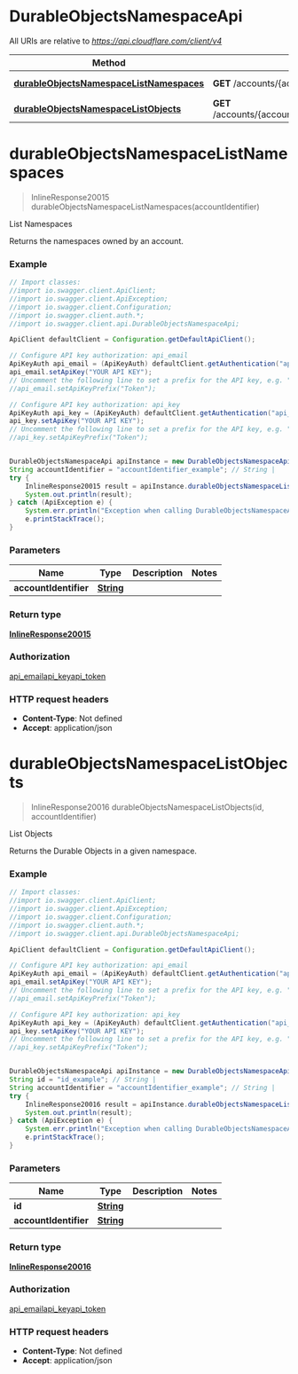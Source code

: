 # DurableObjectsNamespaceApi

All URIs are relative to *https://api.cloudflare.com/client/v4*

Method | HTTP request | Description
------------- | ------------- | -------------
[**durableObjectsNamespaceListNamespaces**](DurableObjectsNamespaceApi.md#durableObjectsNamespaceListNamespaces) | **GET** /accounts/{account_identifier}/workers/durable_objects/namespaces | List Namespaces
[**durableObjectsNamespaceListObjects**](DurableObjectsNamespaceApi.md#durableObjectsNamespaceListObjects) | **GET** /accounts/{account_identifier}/workers/durable_objects/namespaces/{id}/objects | List Objects

<a name="durableObjectsNamespaceListNamespaces"></a>
# **durableObjectsNamespaceListNamespaces**
> InlineResponse20015 durableObjectsNamespaceListNamespaces(accountIdentifier)

List Namespaces

Returns the namespaces owned by an account.

### Example
```java
// Import classes:
//import io.swagger.client.ApiClient;
//import io.swagger.client.ApiException;
//import io.swagger.client.Configuration;
//import io.swagger.client.auth.*;
//import io.swagger.client.api.DurableObjectsNamespaceApi;

ApiClient defaultClient = Configuration.getDefaultApiClient();

// Configure API key authorization: api_email
ApiKeyAuth api_email = (ApiKeyAuth) defaultClient.getAuthentication("api_email");
api_email.setApiKey("YOUR API KEY");
// Uncomment the following line to set a prefix for the API key, e.g. "Token" (defaults to null)
//api_email.setApiKeyPrefix("Token");

// Configure API key authorization: api_key
ApiKeyAuth api_key = (ApiKeyAuth) defaultClient.getAuthentication("api_key");
api_key.setApiKey("YOUR API KEY");
// Uncomment the following line to set a prefix for the API key, e.g. "Token" (defaults to null)
//api_key.setApiKeyPrefix("Token");


DurableObjectsNamespaceApi apiInstance = new DurableObjectsNamespaceApi();
String accountIdentifier = "accountIdentifier_example"; // String | 
try {
    InlineResponse20015 result = apiInstance.durableObjectsNamespaceListNamespaces(accountIdentifier);
    System.out.println(result);
} catch (ApiException e) {
    System.err.println("Exception when calling DurableObjectsNamespaceApi#durableObjectsNamespaceListNamespaces");
    e.printStackTrace();
}
```

### Parameters

Name | Type | Description  | Notes
------------- | ------------- | ------------- | -------------
 **accountIdentifier** | [**String**](.md)|  |

### Return type

[**InlineResponse20015**](InlineResponse20015.md)

### Authorization

[api_email](../README.md#api_email)[api_key](../README.md#api_key)[api_token](../README.md#api_token)

### HTTP request headers

 - **Content-Type**: Not defined
 - **Accept**: application/json

<a name="durableObjectsNamespaceListObjects"></a>
# **durableObjectsNamespaceListObjects**
> InlineResponse20016 durableObjectsNamespaceListObjects(id, accountIdentifier)

List Objects

Returns the Durable Objects in a given namespace.

### Example
```java
// Import classes:
//import io.swagger.client.ApiClient;
//import io.swagger.client.ApiException;
//import io.swagger.client.Configuration;
//import io.swagger.client.auth.*;
//import io.swagger.client.api.DurableObjectsNamespaceApi;

ApiClient defaultClient = Configuration.getDefaultApiClient();

// Configure API key authorization: api_email
ApiKeyAuth api_email = (ApiKeyAuth) defaultClient.getAuthentication("api_email");
api_email.setApiKey("YOUR API KEY");
// Uncomment the following line to set a prefix for the API key, e.g. "Token" (defaults to null)
//api_email.setApiKeyPrefix("Token");

// Configure API key authorization: api_key
ApiKeyAuth api_key = (ApiKeyAuth) defaultClient.getAuthentication("api_key");
api_key.setApiKey("YOUR API KEY");
// Uncomment the following line to set a prefix for the API key, e.g. "Token" (defaults to null)
//api_key.setApiKeyPrefix("Token");


DurableObjectsNamespaceApi apiInstance = new DurableObjectsNamespaceApi();
String id = "id_example"; // String | 
String accountIdentifier = "accountIdentifier_example"; // String | 
try {
    InlineResponse20016 result = apiInstance.durableObjectsNamespaceListObjects(id, accountIdentifier);
    System.out.println(result);
} catch (ApiException e) {
    System.err.println("Exception when calling DurableObjectsNamespaceApi#durableObjectsNamespaceListObjects");
    e.printStackTrace();
}
```

### Parameters

Name | Type | Description  | Notes
------------- | ------------- | ------------- | -------------
 **id** | [**String**](.md)|  |
 **accountIdentifier** | [**String**](.md)|  |

### Return type

[**InlineResponse20016**](InlineResponse20016.md)

### Authorization

[api_email](../README.md#api_email)[api_key](../README.md#api_key)[api_token](../README.md#api_token)

### HTTP request headers

 - **Content-Type**: Not defined
 - **Accept**: application/json

